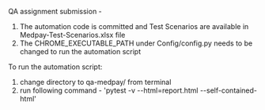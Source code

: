QA assignment submission -

1. The automation code is committed and Test Scenarios are available in Medpay-Test-Scenarios.xlsx file
2. The CHROME_EXECUTABLE_PATH under Config/config.py needs to be changed to run the automation script

To run the automation script:
1. change directory to qa-medpay/ from terminal
2. run following command - 'pytest -v --html=report.html --self-contained-html'

